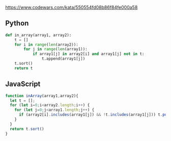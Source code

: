 https://www.codewars.com/kata/550554fd08b86f84fe000a58

## Python
```python
def in_array(array1, array2):
    t = []
    for i in range(len(array2)):
        for j in range(len(array1)):
            if array1[j] in array2[i] and array1[j] not in t:
                t.append(array1[j])
    t.sort()
    return t
```

## JavaScript
```js
function inArray(array1,array2){
  let t = [];
  for (let i=0;i<array2.length;i++) {
    for (let j=0;j<array1.length;j++) {
      if (array2[i].includes(array1[j]) && !t.includes(array1[j])) t.push(array1[j])
    }
  }
  return t.sort()
}
```